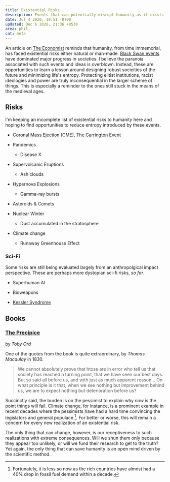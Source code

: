 ```yaml
---
title: Existential Risks
description: Events that can potentially disrupt humanity as it exists
date: Jul 4 2020, 19:51 -0700
updated: Dec 6 2020, 21:36 +0530
area: phil
cat: meta
---
```


An article on [The Economist](https://www.economist.com/briefing/2020/06/25/the-world-should-think-better-about-catastrophic-and-existential-risks) reminds that humanity, from time immemorial, has faced existential risks either natural or man-made. [Black
Swan events](https://en.wikipedia.org/wiki/Black_swan_theory) have dominated
major progress in societies. I believe the paranoia associated with such events
and ideas is overblown. Instead, these are opportunities to learn a lesson around
designing robust socieities of the future and minimizing life's entropy. Protecting
elitist institutions, racist ideologies and power are truly inconsequential in
the larger scheme of things. This is especially a reminder to the ones still stuck
in the means of the medieval ages.

## Risks

I'm keeping an incomplete list of existential risks to humanity here and hoping
to find opportunities to reduce entropy introduced by these events.

- [Coronal Mass Ejection](https://en.wikipedia.org/wiki/Coronal_mass_ejection) (CME), [The Carrington Event](https://en.wikipedia.org/wiki/September_1859_geomagnetic_storm)

- Pandemics

  - Disease X

- Supervolcanic Eruptions

  - Ash clouds

- Hypernova Explosions

  - Gamma-ray bursts

- Asteroids & Comets

- Nuclear Winter

  - Dust accumulated in the stratosphere

- Climate change
  - Runaway Greenhouse Effect

### Sci-Fi

Some risks are still being evaluated largely from an anthropolgical impact
perspective. These are perhaps more dystopian sci-fi risks, _so far_.

- Superhuman AI

- Bioweapons

- [Kessler Syndrome](https://en.wikipedia.org/wiki/Kessler_syndrome)

## Books

### [The Precipice](https://theprecipice.com)

by _Toby Ord_

One of the quotes from the book is quite extraordinary, by _Thomas Macaulay_ in 1830.

> We cannot absolutely prove that htose are in error who tell us that society has
> reached a turning point, that we have seen our best days. But so said all before
> us, and with just as much apparent reason... On what principle is it that, when we
> see nothing but improvement behind us, we are to expect nothing but deterioration
> before us?

Succinctly said, the burden is on the pessimist to explain why _now_ is the
point things will fail. Climate change, for instance, is a prominent example in
recent decades where the pessimists have had a hard time convincing the legislators
and general populace [^a]. For better or worse, this will remain a concern for
every new realization of an existential risk.

The only thing that can change, however, is our receptiveness to such
realizations with extreme consequences. Will we shun them only because they
appear too unlikely, or will we fund their research to get to the truth? Yet
again, the only thing that can save humanity is an open mind driven by the
scientific method.

[^a]: Fortunately, it is less so now as the rich countries have almost had a 40% drop in fossil fuel demand within a decade.
